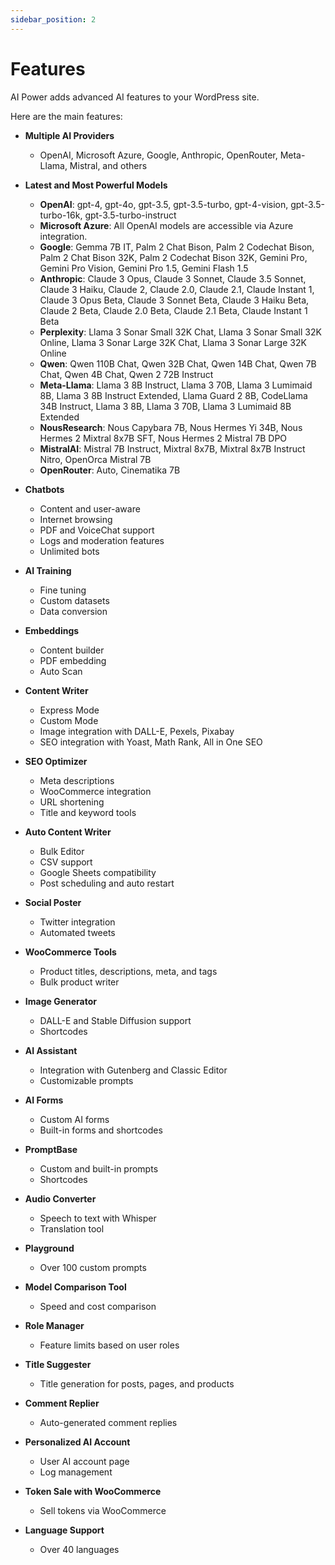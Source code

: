 ```yaml
---
sidebar_position: 2
---
```


# Features

AI Power adds advanced AI features to your WordPress site.

Here are the main features:

- **Multiple AI Providers**
  - OpenAI, Microsoft Azure, Google, Anthropic, OpenRouter, Meta-Llama, Mistral, and others

- **Latest and Most Powerful Models**
  - **OpenAI**: gpt-4, gpt-4o, gpt-3.5, gpt-3.5-turbo, gpt-4-vision, gpt-3.5-turbo-16k, gpt-3.5-turbo-instruct
  - **Microsoft Azure**: All OpenAI models are accessible via Azure integration.
  - **Google**: Gemma 7B IT, Palm 2 Chat Bison, Palm 2 Codechat Bison, Palm 2 Chat Bison 32K, Palm 2 Codechat Bison 32K, Gemini Pro, Gemini Pro Vision, Gemini Pro 1.5, Gemini Flash 1.5
  - **Anthropic**: Claude 3 Opus, Claude 3 Sonnet, Claude 3.5 Sonnet, Claude 3 Haiku, Claude 2, Claude 2.0, Claude 2.1, Claude Instant 1, Claude 3 Opus Beta, Claude 3 Sonnet Beta, Claude 3 Haiku Beta, Claude 2 Beta, Claude 2.0 Beta, Claude 2.1 Beta, Claude Instant 1 Beta
  - **Perplexity**: Llama 3 Sonar Small 32K Chat, Llama 3 Sonar Small 32K Online, Llama 3 Sonar Large 32K Chat, Llama 3 Sonar Large 32K Online
  - **Qwen**: Qwen 110B Chat, Qwen 32B Chat, Qwen 14B Chat, Qwen 7B Chat, Qwen 4B Chat, Qwen 2 72B Instruct
  - **Meta-Llama**: Llama 3 8B Instruct, Llama 3 70B, Llama 3 Lumimaid 8B, Llama 3 8B Instruct Extended, Llama Guard 2 8B, CodeLlama 34B Instruct, Llama 3 8B, Llama 3 70B, Llama 3 Lumimaid 8B Extended
  - **NousResearch**: Nous Capybara 7B, Nous Hermes Yi 34B, Nous Hermes 2 Mixtral 8x7B SFT, Nous Hermes 2 Mistral 7B DPO
  - **MistralAI**: Mistral 7B Instruct, Mixtral 8x7B, Mixtral 8x7B Instruct Nitro, OpenOrca Mistral 7B
  - **OpenRouter**: Auto, Cinematika 7B

- **Chatbots**
    - Content and user-aware
    - Internet browsing
    - PDF and VoiceChat support
    - Logs and moderation features
    - Unlimited bots

- **AI Training**
  - Fine tuning
  - Custom datasets
  - Data conversion

- **Embeddings**
  - Content builder
  - PDF embedding
  - Auto Scan

- **Content Writer**
  - Express Mode
  - Custom Mode
  - Image integration with DALL-E, Pexels, Pixabay
  - SEO integration with Yoast, Math Rank, All in One SEO

- **SEO Optimizer**
  - Meta descriptions
  - WooCommerce integration
  - URL shortening
  - Title and keyword tools

- **Auto Content Writer**
  - Bulk Editor
  - CSV support
  - Google Sheets compatibility
  - Post scheduling and auto restart

- **Social Poster**
  - Twitter integration
  - Automated tweets

- **WooCommerce Tools**
  - Product titles, descriptions, meta, and tags
  - Bulk product writer

- **Image Generator**
  - DALL-E and Stable Diffusion support
  - Shortcodes

- **AI Assistant**
  - Integration with Gutenberg and Classic Editor
  - Customizable prompts

- **AI Forms**
  - Custom AI forms
  - Built-in forms and shortcodes

- **PromptBase**
  - Custom and built-in prompts
  - Shortcodes

- **Audio Converter**
  - Speech to text with Whisper
  - Translation tool

- **Playground**
  - Over 100 custom prompts

- **Model Comparison Tool**
  - Speed and cost comparison

- **Role Manager**
  - Feature limits based on user roles

- **Title Suggester**
  - Title generation for posts, pages, and products

- **Comment Replier**
  - Auto-generated comment replies

- **Personalized AI Account**
  - User AI account page
  - Log management

- **Token Sale with WooCommerce**
  - Sell tokens via WooCommerce

- **Language Support**
  - Over 40 languages
